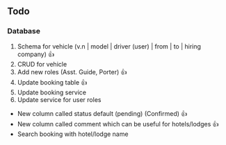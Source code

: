 ## Todo

### Database

1. Schema for vehicle (v.n | model | driver (user) | from | to | hiring company) 👍
2. CRUD for vehicle
3. Add new roles (Asst. Guide, Porter) 👍
4. Update booking table 👍
5. Update booking service
6. Update service for user roles

- New column called status default (pending) (Confirmed) 👍
- New column called comment which can be useful for hotels/lodges 👍
- Search booking with hotel/lodge name
